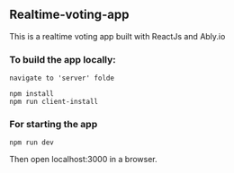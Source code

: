 ## Realtime-voting-app

This is a realtime voting app built with ReactJs and Ably.io



### To build the app locally: 

```
navigate to 'server' folde
```

```
npm install
npm run client-install
```
### For starting the app
```
npm run dev
```
Then open localhost:3000 in a browser.

